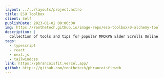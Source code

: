 ```yaml
---
layout: ../../layouts/project.astro
title: ESO Toolbox
client: Self
publishDate: 2023-01-02 00:00:00
img: https://ronthetech.github.io/image-repo/eso-toolbox/0-alchemy-tool.png
description: |
  Collection of tools and tips for popular MMORPG Elder Scrolls Online. Players can calculate the requirements for a runestone or the exact matching ingredients they need for a potion.
tags:
  - typescript
  - react
  - next.js
  - tailwindcss
link: https://phrancoisfit.vercel.app/
github: https://github.com/ronthetech/phrancoisfitweb
---
```


